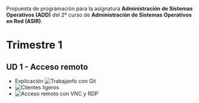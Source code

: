 
Propuesta de programación para la asignatura **Administración de Sistemas Operativos (ADD)** 
del 2º curso de **Administración de Sistemas Operativos en Red (ASIR)**.

# Trimestre 1

## UD 1 - Acceso remoto
* Explicación ![Trabajanfo con Git](https://github.com/dvarrui/libro-de-actividades/tree/master/explicaciones/trabajando-con-git)
* ![Clientes ligeros](https://github.com/dvarrui/libro-de-actividades/tree/master/actividades/sysadmin.4/clientes-ligeros)
* ![Acceso remoto con VNC y RDP](https://github.com/dvarrui/libro-de-actividades/tree/master/actividades/sysadmin.4/acceso-remoto)

